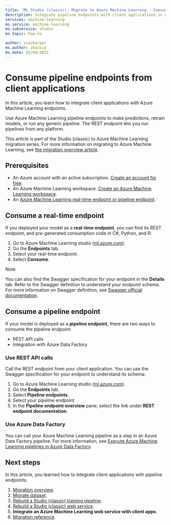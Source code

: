 ```yaml
---
title: 'ML Studio (classic): Migrate to Azure Machine Learning - Consume pipeline endpoints'
description: Integrate pipeline endpoints with client applications in Azure Machine Learning
services: machine-learning
ms.service: machine-learning
ms.subservice: studio
ms.topic: how-to

author: xiaoharper
ms.author: zhanxia
ms.date: 02/04/2021
---
```


# Consume pipeline endpoints from client applications

In this article, you learn how to integrate client applications with Azure Machine Learning endpoints.

Use Azure Machine Learning pipeline endpoints to make predictions, retrain models, or run any generic pipeline. The REST endpoint lets you run pipelines from any platform. 

This article is part of the Studio (classic) to Azure Machine Learning migration series. For more information on migrating to Azure Machine Learning, see [the migration overview article](migrate-overview.md).

## Prerequisites

- An Azure account with an active subscription. [Create an account for free](https://azure.microsoft.com/free/?WT.mc_id=A261C142F).
- An Azure Machine Learning workspace. [Create an Azure Machine Learning workspace](../how-to-manage-workspace.md#create-a-workspace).
- An [Azure Machine Learning real-time endpoint or pipeline endpoint](migrate-rebuild-web-service.md).


## Consume a real-time endpoint 

If you deployed your model as a **real-time endpoint**, you can find its REST endpoint, and pre-generated consumption code in C#, Python, and R:

1. Go to Azure Machine Learning studio ([ml.azure.com](https://ml.azure.com)).
1. Go the **Endpoints** tab.
1. Select your real-time endpoint.
1. Select **Consume**.

> [!NOTE]
> You can also find the Swagger specification for your endpoint in the **Details** tab. Refer to the Swagger definition to understand your endpoint schema. For more information on Swagger definition, see [Swagger official documentation](https://swagger.io/docs/specification/2-0/what-is-swagger/).


## Consume a pipeline endpoint

If your model is deployed as a **pipeline endpoint**, there are two ways to consume the pipeline endpoint:

- REST API calls
- Integration with Azure Data Factory

### Use REST API calls

Call the REST endpoint from your client application. You can use the Swagger specification for your endpoint to understand its schema:

1. Go to Azure Machine Learning studio ([ml.azure.com](https://ml.azure.com)).
1. Go the **Endpoints** tab.
1. Select **Pipeline endpoints**.
1. Select your pipeline endpoint.
1. In the **Pipeline endpoint overview** pane, select the link under **REST endpoint documentation**.

### Use Azure Data Factory

You can call your Azure Machine Learning pipeline as a step in an Azure Data Factory pipeline. For more information, see [Execute Azure Machine Learning pipelines in Azure Data Factory](../../data-factory/transform-data-machine-learning-service.md).


## Next steps

In this article, you learned how to integrate client applications with pipeline endpoints.

1. [Migration overview](migrate-overview.md).
1. [Migrate dataset](migrate-register-datasets.md).
1. [Rebuild a Studio (classic) training pipeline](migrate-rebuild-experiment.md).
1. [Rebuild a Studio (classic) web service](migrate-rebuild-web-service.md).
1. **Integrate an Azure Machine Learning web service with client apps**.
1. [Migration reference](migrate-execute-r-script.md).